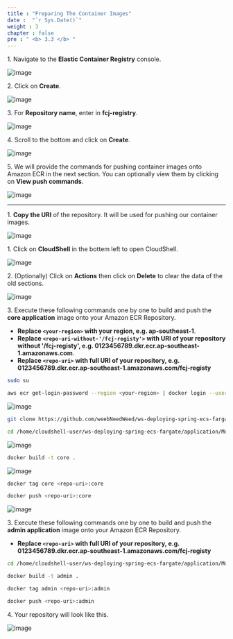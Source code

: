 ```yaml
---
title : "Preparing The Container Images"
date :  "`r Sys.Date()`" 
weight : 3
chapter : false
pre : " <b> 3.3 </b> "
---
```


1\. Navigate to the **Elastic Container Registry** console.

![image](/images/3.3/Group33.png)

2\. Click on **Create**.

![image](/images/3.3/Group34.png)

3\. For **Repository name**, enter in **fcj-registry**.

![image](/images/3.3/Group35.png)

4\. Scroll to the bottom and click on **Create**.

![image](/images/3.3/Group36.png)

5\. We will provide the commands for pushing container images onto Amazon ECR in the next section. You can optionally view them by clicking on **View push commands**. 

![image](/images/3.3/Group37.png)

___

1\. **Copy the URI** of the repository. It will be used for pushing our container images.

![image](/images/3.3/Group40.png)

1\. Click on **CloudShell** in the bottem left to open CloudShell.

![image](/images/3.3/Group38.png)

2\. (Optionally) Click on **Actions** then click on **Delete** to clear the data of the old sections.

![image](/images/3.3/Group39.png)

3\. Execute these following commands one by one to build and push the **core application** image onto your Amazon ECR Repository. 

- **Replace `<your-region>` with your region, e.g. ap-southeast-1**. 
- **Replace `<repo-uri-without-'/fcj-registy'>` with URI of your repository without '/fcj-registy', e.g. 0123456789.dkr.ecr.ap-southeast-1.amazonaws.com**. 
- **Replace `<repo-uri>` with full URI of your repository, e.g. 0123456789.dkr.ecr.ap-southeast-1.amazonaws.com/fcj-registy**

```bash
sudo su

aws ecr get-login-password --region <your-region> | docker login --username AWS --password-stdin <repo-uri-without-'/fcj-registy'>
```

![image](/images/3.3/Group41.png)

```bash
git clone https://github.com/weebNeedWeed/ws-deploying-spring-ecs-fargate.git

cd /home/cloudshell-user/ws-deploying-spring-ecs-fargate/application/Momentum
```

![image](/images/3.3/Group42.png)

```bash
docker build -t core .
```

![image](/images/3.3/Group43.png)

```bash
docker tag core <repo-uri>:core

docker push <repo-uri>:core
```

![image](/images/3.3/Group44.png)

3\. Execute these following commands one by one to build and push the **admin application** image onto your Amazon ECR Repository. 

- **Replace `<repo-uri>` with full URI of your repository, e.g. 0123456789.dkr.ecr.ap-southeast-1.amazonaws.com/fcj-registy**

```bash
cd /home/cloudshell-user/ws-deploying-spring-ecs-fargate/application/MomentumAdmin

docker build -t admin .

docker tag admin <repo-uri>:admin

docker push <repo-uri>:admin
```

4\. Your repository will look like this.

![image](/images/3.3/Group45.png)
